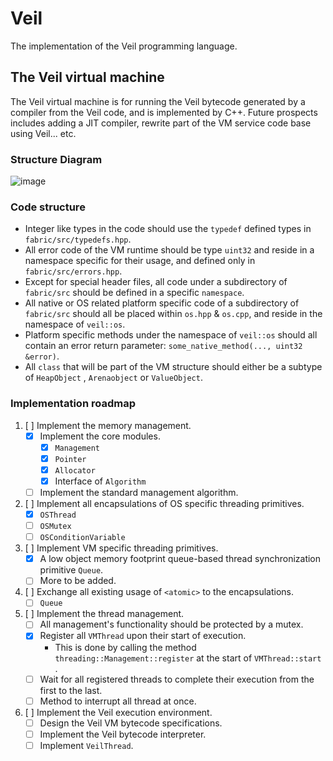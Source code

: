 # Veil

The implementation of the Veil programming language.

## The Veil virtual machine

The Veil virtual machine is for running the Veil bytecode generated by a compiler from the Veil code, and is implemented
by C++.
Future prospects includes adding a JIT compiler, rewrite part of the VM service code base using Veil... etc.

### Structure Diagram

![image](https://user-images.githubusercontent.com/47113671/218408370-62ccc500-b42c-4ad9-a5a5-44ebfab9e195.png)

### Code structure

- Integer like types in the code should use the ```typedef``` defined types in ```fabric/src/typedefs.hpp```.
- All error code of the VM runtime should be type ```uint32``` and reside in a namespace specific for their usage, and
  defined only in ```fabric/src/errors.hpp```.
- Except for special header files, all code under a subdirectory of ```fabric/src``` should be defined in a
  specific ```namespace```.
- All native or OS related platform specific code of a subdirectory of ```fabric/src``` should all be placed
  within ```os.hpp``` & ```os.cpp```, and reside in the namespace of ```veil::os```.
- Platform specific methods under the namespace of ```veil::os``` should all contain an error return
  parameter: ```some_native_method(..., uint32 &error)```.
- All ```class``` that will be part of the VM structure should either be a subtype of ```HeapObject```
  , ```Arenaobject``` or ```ValueObject```.

### Implementation roadmap

1. [ ] Implement the memory management.
    - [x] Implement the core modules.
        - [x] ```Management```
        - [x] ```Pointer```
        - [x] ```Allocator```
        - [x] Interface of ```Algorithm```
    - [ ] Implement the standard management algorithm.

2. [ ] Implement all encapsulations of OS specific threading primitives.
    - [x] ```OSThread```
    - [ ] ```OSMutex```
    - [ ] ```OSConditionVariable```

3. [ ] Implement VM specific threading primitives.
    - [x] A low object memory footprint queue-based thread synchronization primitive ```Queue```.
    - [ ] More to be added.

4. [ ] Exchange all existing usage of ```<atomic>``` to the encapsulations.
    - [ ] ```Queue```

5. [ ] Implement the thread management.
    - [ ] All management's functionality should be protected by a mutex.
    - [x] Register all ```VMThread``` upon their start of execution.
        - This is done by calling the method ```threading::Management::register``` at the start of ```VMThread::start```
          .
    - [ ] Wait for all registered threads to complete their execution from the first to the last.
    - [ ] Method to interrupt all thread at once.

6. [ ] Implement the Veil execution environment.
    - [ ] Design the Veil VM bytecode specifications.
    - [ ] Implement the Veil bytecode interpreter.
    - [ ] Implement ```VeilThread```.
